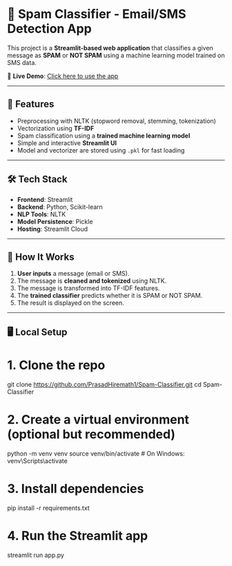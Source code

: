# 📧 Spam Classifier - Email/SMS Detection App

This project is a **Streamlit-based web application** that classifies a given message as **SPAM** or **NOT SPAM** using a machine learning model trained on SMS data.

🚀 **Live Demo**: [Click here to use the app](https://spam-classifier-j5dwyghvpewtbsgpgkman8.streamlit.app/)

---

## 🧠 Features

- Preprocessing with NLTK (stopword removal, stemming, tokenization)
- Vectorization using **TF-IDF**
- Spam classification using a **trained machine learning model**
- Simple and interactive **Streamlit UI**
- Model and vectorizer are stored using `.pkl` for fast loading

---

## 🛠 Tech Stack

- **Frontend**: Streamlit
- **Backend**: Python, Scikit-learn
- **NLP Tools**: NLTK
- **Model Persistence**: Pickle
- **Hosting**: Streamlit Cloud

---

## 🔧 How It Works

1. **User inputs** a message (email or SMS).
2. The message is **cleaned and tokenized** using NLTK.
3. The message is transformed into TF-IDF features.
4. The **trained classifier** predicts whether it is SPAM or NOT SPAM.
5. The result is displayed on the screen.

---

## 🖥️ Local Setup
# 1. Clone the repo
git clone https://github.com/PrasadHiremath1/Spam-Classifier.git
cd Spam-Classifier

# 2. Create a virtual environment (optional but recommended)
python -m venv venv
source venv/bin/activate  # On Windows: venv\Scripts\activate

# 3. Install dependencies
pip install -r requirements.txt

# 4. Run the Streamlit app
streamlit run app.py
